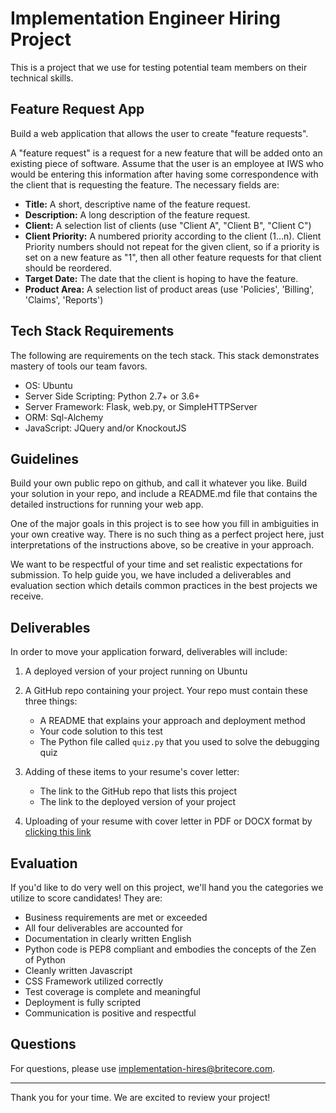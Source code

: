 Implementation Engineer Hiring Project
======================================

This is a project that we use for testing potential team members on their technical skills.

Feature Request App
-------------------

Build a web application that allows the user to create "feature requests".

A "feature request" is a request for a new feature that will be added onto an existing piece of software. Assume that the user is an employee at IWS who would be entering this information after having some correspondence with the client that is requesting the feature. The necessary fields are:

*   **Title:** A short, descriptive name of the feature request.
*   **Description:** A long description of the feature request.
*   **Client:** A selection list of clients (use "Client A", "Client B", "Client C")
*   **Client Priority:** A numbered priority according to the client (1...n). Client Priority numbers should not repeat for the given client, so if a priority is set on a new feature as "1", then all other feature requests for that client should be reordered.
*   **Target Date:** The date that the client is hoping to have the feature.
*   **Product Area:** A selection list of product areas (use 'Policies', 'Billing', 'Claims', 'Reports')

Tech Stack Requirements
-----------------------

The following are requirements on the tech stack. This stack demonstrates mastery of tools our team favors.

*   OS: Ubuntu
*   Server Side Scripting: Python 2.7+ or 3.6+
*   Server Framework: Flask, web.py, or SimpleHTTPServer
*   ORM: Sql-Alchemy
*   JavaScript: JQuery and/or KnockoutJS

Guidelines
----------

Build your own public repo on github, and call it whatever you like. Build your solution in your repo, and include a README.md file that contains the detailed instructions for running your web app.

One of the major goals in this project is to see how you fill in ambiguities in your own creative way. There is no such thing as a perfect project here, just interpretations of the instructions above, so be creative in your approach.

We want to be respectful of your time and set realistic expectations for submission. To help guide you, we have included a deliverables and evaluation section which details common practices in the best projects we receive.

Deliverables
------------

In order to move your application forward, deliverables will include:

1.  A deployed version of your project running on Ubuntu

2.  A GitHub repo containing your project. Your repo must contain these three things:

    *   A README that explains your approach and deployment method
    *   Your code solution to this test
    *   The Python file called `quiz.py` that you used to solve the debugging quiz
3.  Adding of these items to your resume's cover letter:

    *   The link to the GitHub repo that lists this project
    *   The link to the deployed version of your project
4.  Uploading of your resume with cover letter in PDF or DOCX format by [clicking this link](https://britecore.bamboohr.com/jobs/view.php?id=2)


Evaluation
----------

If you'd like to do very well on this project, we'll hand you the categories we utilize to score candidates! They are:

*   Business requirements are met or exceeded
*   All four deliverables are accounted for
*   Documentation in clearly written English
*   Python code is PEP8 compliant and embodies the concepts of the Zen of Python
*   Cleanly written Javascript
*   CSS Framework utilized correctly
*   Test coverage is complete and meaningful
*   Deployment is fully scripted
*   Communication is positive and respectful

Questions
---------

For questions, please use implementation-hires@britecore.com.

* * *

Thank you for your time. We are excited to review your project!
